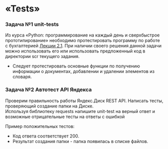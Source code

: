 # «Tests»

### Задача №1 unit-tests
Из курса «Python: программирование на каждый день и сверхбыстрое прототипирование» необходимо протестировать программу по работе с бухгалтерией [Лекции 2.1](https://github.com/netology-code/py-homework-basic/tree/master/2.1.functions).
При наличии своего решения данной задачи можно использовать его или использовать предложенный код в директории scr текущего задания.

* Следует протестировать основные функции по получению информации о документах, добавлении и удалении элементов из словаря.

### Задача №2 Автотест API Яндекса
Проверим правильность работы Яндекс.Диск REST API. Написать тесты, проверяющий создание папки на Диске.  
Используя библиотеку requests напишите unit-test на верный ответ и возможные отрицательные тесты на ответы с ошибкой

Пример положительных тестов:
* Код ответа соответствует 200.
* Результат создания папки - папка появилась в списке файлов.

